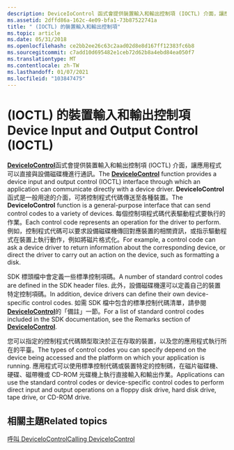 ```yaml
---
description: DeviceIoControl 函式會提供裝置輸入和輸出控制項 (IOCTL) 介面，讓應用程式可以直接與設備磁碟機進行通訊。
ms.assetid: 2dffd86a-162c-4e09-bfa1-73b87522741a
title: " (IOCTL) 的裝置輸入和輸出控制項"
ms.topic: article
ms.date: 05/31/2018
ms.openlocfilehash: ce2bb2ee26c63c2aad02d8e8d167ff12383fc6b8
ms.sourcegitcommit: c7add10d695482e1ceb72d62b8a4ebd84ea050f7
ms.translationtype: MT
ms.contentlocale: zh-TW
ms.lasthandoff: 01/07/2021
ms.locfileid: "103847475"
---
```

# <a name="device-input-and-output-control-ioctl"></a><span data-ttu-id="35e3a-103"> (IOCTL) 的裝置輸入和輸出控制項</span><span class="sxs-lookup"><span data-stu-id="35e3a-103">Device Input and Output Control (IOCTL)</span></span>

<span data-ttu-id="35e3a-104">[**DeviceIoControl**](/windows/win32/api/ioapiset/nf-ioapiset-deviceiocontrol)函式會提供裝置輸入和輸出控制項 (IOCTL) 介面，讓應用程式可以直接與設備磁碟機進行通訊。</span><span class="sxs-lookup"><span data-stu-id="35e3a-104">The [**DeviceIoControl**](/windows/win32/api/ioapiset/nf-ioapiset-deviceiocontrol) function provides a device input and output control (IOCTL) interface through which an application can communicate directly with a device driver.</span></span> <span data-ttu-id="35e3a-105">**DeviceIoControl** 函式是一般用途的介面，可將控制程式代碼傳送至各種裝置。</span><span class="sxs-lookup"><span data-stu-id="35e3a-105">The **DeviceIoControl** function is a general-purpose interface that can send control codes to a variety of devices.</span></span> <span data-ttu-id="35e3a-106">每個控制項程式碼代表驅動程式要執行的作業。</span><span class="sxs-lookup"><span data-stu-id="35e3a-106">Each control code represents an operation for the driver to perform.</span></span> <span data-ttu-id="35e3a-107">例如，控制程式代碼可以要求設備磁碟機傳回對應裝置的相關資訊，或指示驅動程式在裝置上執行動作，例如將磁片格式化。</span><span class="sxs-lookup"><span data-stu-id="35e3a-107">For example, a control code can ask a device driver to return information about the corresponding device, or direct the driver to carry out an action on the device, such as formatting a disk.</span></span>

<span data-ttu-id="35e3a-108">SDK 標頭檔中會定義一些標準控制項碼。</span><span class="sxs-lookup"><span data-stu-id="35e3a-108">A number of standard control codes are defined in the SDK header files.</span></span> <span data-ttu-id="35e3a-109">此外，設備磁碟機還可以定義自己的裝置特定控制項碼。</span><span class="sxs-lookup"><span data-stu-id="35e3a-109">In addition, device drivers can define their own device-specific control codes.</span></span> <span data-ttu-id="35e3a-110">如需 SDK 檔中包含的標準控制代碼清單，請參閱 [**DeviceIoControl**](/windows/win32/api/ioapiset/nf-ioapiset-deviceiocontrol)的「備註」一節。</span><span class="sxs-lookup"><span data-stu-id="35e3a-110">For a list of standard control codes included in the SDK documentation, see the Remarks section of [**DeviceIoControl**](/windows/win32/api/ioapiset/nf-ioapiset-deviceiocontrol).</span></span>

<span data-ttu-id="35e3a-111">您可以指定的控制程式代碼類型取決於正在存取的裝置，以及您的應用程式執行所在的平臺。</span><span class="sxs-lookup"><span data-stu-id="35e3a-111">The types of control codes you can specify depend on the device being accessed and the platform on which your application is running.</span></span> <span data-ttu-id="35e3a-112">應用程式可以使用標準控制代碼或裝置特定的控制碼，在磁片磁碟機、硬碟、磁帶機或 CD-ROM 光碟機上執行直接輸入和輸出作業。</span><span class="sxs-lookup"><span data-stu-id="35e3a-112">Applications can use the standard control codes or device-specific control codes to perform direct input and output operations on a floppy disk drive, hard disk drive, tape drive, or CD-ROM drive.</span></span>

## <a name="related-topics"></a><span data-ttu-id="35e3a-113">相關主題</span><span class="sxs-lookup"><span data-stu-id="35e3a-113">Related topics</span></span>

<dl> <dt>

[<span data-ttu-id="35e3a-114">呼叫 DeviceIoControl</span><span class="sxs-lookup"><span data-stu-id="35e3a-114">Calling DeviceIoControl</span></span>](calling-deviceiocontrol.md)
</dt> </dl>

 

 
